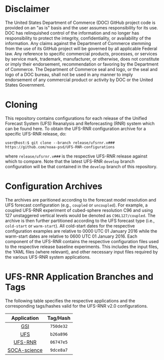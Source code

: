 # Disclaimer

The United States Department of Commerce (DOC) GitHub project code is
provided on an "as is" basis and the user assumes responsibility for
its use. DOC has relinquished control of the information and no longer
has responsibility to protect the integrity, confidentiality, or
availability of the information. Any claims against the Department of
Commerce stemming from the use of its GitHub project will be governed
by all applicable Federal law. Any reference to specific commercial
products, processes, or services by service mark, trademark,
manufacturer, or otherwise, does not constitute or imply their
endorsement, recommendation or favoring by the Department of
Commerce. The Department of Commerce seal and logo, or the seal and
logo of a DOC bureau, shall not be used in any manner to imply
endorsement of any commercial product or activity by DOC or the United
States Government.

# Cloning

This repository contains configurations for each release of the
Unified Forecast System (UFS) Reanalysis and Reforecasting (RNR)
system which can be found here. To obtain the UFS-RNR configuration
archive for a specific UFS-RNR release, do:

~~~
user@host:$ git clone --branch release/ufsrnr.v### https://github.com/noaa-psd/UFS-RNR-configurations
~~~

where `release/ufsrnr.v###` is the respective UFS-RNR release against
which to compare. Note that the latest UFS-RNR `develop` branch
configuration will be that contained in the `develop` branch of this
repository.

# Configuration Archives

The archives are paritioned according to the forecast model resolution
and UFS forecast configuration (e.g., `coupled` or `uncoupled`). For
example, a coupled UFS-RNR experiment of cubed-sphere resolution C96
and using 127 unstaggered vertical levels would be denoted as
`C96L127/coupled`. The archive is then further partitioned according to
the UFS forecast type (i.e., `cold-start` or `warm-start`). All
cold-start dates for the respective configuration examples are
relative to 0000 UTC 01 January 2016 while the warm-start dates are
relative to 0600 UTC 01 January 2016. Each component of the UFS-RNR
contains the respective configuration files used to the respective
release baseline experiments. This includes the input files, the YAML
files (where relevant), and other necessary input files required by
the various UFS-RNR system applications.

# UFS-RNR Application Branches and Tags

The following table specifies the respective applications and the
corresponding tags/hashes valid for the UFS-RNR v2.0 configurations.

<div align="center">

| Application | Tag/Hash |
| :-------------: | :-----------: |
| <div align="center">[GSI](https://github.com/jswhit/GSI)</div> | `750de32` |
| <div align="center">[UFS](https://github.com/ufs-community/ufs-weather-model)</div> | `b26a896` |
| <div align="center">[UFS-RNR](https://github.com/noaa-psd/UFS-RNR)</div> | `06747e5` |
| <div align="center">[SOCA-science](https://github.com/JCSDA-internal/soca-science)</div> | `9dce8a7` |

</div>

